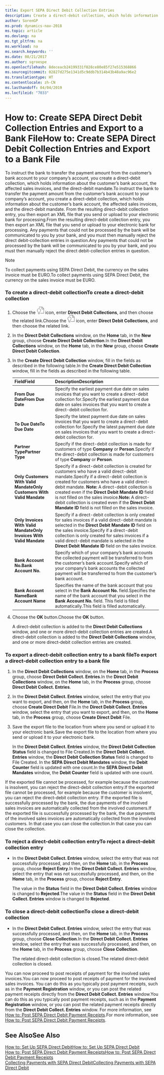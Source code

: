 ```yaml
---
title: Export SEPA Direct Debit Collection Entries
description: Create a direct-debit collection, which holds information about the customer’s bank account, the affected sales invoices, and the direct-debit mandate.
author: SorenGP
ms.prod: dynamics-nav-2018
ms.topic: article
ms.devlang: na
ms.tgt_pltfrm: na
ms.workload: na
ms.search.keywords: ''
ms.date: 08/21/2017
ms.author: sgroespe
ms.openlocfilehash: 8deceacb24199331f028ce80e85f27e515368866
ms.sourcegitcommit: 02827d275e1341d5c9ddb7b314b43b48a9ac96e2
ms.translationtype: HT
ms.contentlocale: zh-CN
ms.lasthandoff: 04/04/2019
ms.locfileid: "7033"
---
```

# <a name="how-to-create-sepa-direct-debit-collection-entries-and-export-to-a-bank-file"></a><span data-ttu-id="78b3c-103">How to: Create SEPA Direct Debit Collection Entries and Export to a Bank File</span><span class="sxs-lookup"><span data-stu-id="78b3c-103">How to: Create SEPA Direct Debit Collection Entries and Export to a Bank File</span></span>
<span data-ttu-id="78b3c-104">To instruct the bank to transfer the payment amount from the customer’s bank account to your company’s account, you create a direct-debit collection, which holds information about the customer’s bank account, the affected sales invoices, and the direct-debit mandate.</span><span class="sxs-lookup"><span data-stu-id="78b3c-104">To instruct the bank to transfer the payment amount from the customer’s bank account to your company’s account, you create a direct-debit collection, which holds information about the customer’s bank account, the affected sales invoices, and the direct-debit mandate.</span></span> <span data-ttu-id="78b3c-105">From the resulting direct-debit collection entry, you then export an XML file that you send or upload to your electronic bank for processing.</span><span class="sxs-lookup"><span data-stu-id="78b3c-105">From the resulting direct-debit collection entry, you then export an XML file that you send or upload to your electronic bank for processing.</span></span> <span data-ttu-id="78b3c-106">Any payments that could not be processed by the bank will be communicated to you by your bank, and you must then manually reject the direct debit-collection entries in question.</span><span class="sxs-lookup"><span data-stu-id="78b3c-106">Any payments that could not be processed by the bank will be communicated to you by your bank, and you must then manually reject the direct debit-collection entries in question.</span></span>  

> [!NOTE]  
>  <span data-ttu-id="78b3c-107">To collect payments using SEPA Direct Debit, the currency on the sales invoice must be EURO.</span><span class="sxs-lookup"><span data-stu-id="78b3c-107">To collect payments using SEPA Direct Debit, the currency on the sales invoice must be EURO.</span></span>  

### <a name="to-create-a-direct-debit-collection"></a><span data-ttu-id="78b3c-108">To create a direct-debit collection</span><span class="sxs-lookup"><span data-stu-id="78b3c-108">To create a direct-debit collection</span></span>  

1. <span data-ttu-id="78b3c-109">Choose the ![Search for Page or Report](media/ui-search/search_small.png "Search for Page or Report icon") icon, enter **Direct Debit Collections**, and then choose the related link.</span><span class="sxs-lookup"><span data-stu-id="78b3c-109">Choose the ![Search for Page or Report](media/ui-search/search_small.png "Search for Page or Report icon") icon, enter **Direct Debit Collections**, and then choose the related link.</span></span>  
2. <span data-ttu-id="78b3c-110">In the **Direct Debit Collections** window, on the **Home** tab, in the **New** group, choose **Create Direct Debit Collection**.</span><span class="sxs-lookup"><span data-stu-id="78b3c-110">In the **Direct Debit Collections** window, on the **Home** tab, in the **New** group, choose **Create Direct Debit Collection**.</span></span>  
3. <span data-ttu-id="78b3c-111">In the **Create Direct Debit Collection** window, fill in the fields as described in the following table.</span><span class="sxs-lookup"><span data-stu-id="78b3c-111">In the **Create Direct Debit Collection** window, fill in the fields as described in the following table.</span></span>  

    |<span data-ttu-id="78b3c-112">Field</span><span class="sxs-lookup"><span data-stu-id="78b3c-112">Field</span></span>|<span data-ttu-id="78b3c-113">Description</span><span class="sxs-lookup"><span data-stu-id="78b3c-113">Description</span></span>|  
    |---------------------------------|---------------------------------------|  
    |**<span data-ttu-id="78b3c-114">From Due Date</span><span class="sxs-lookup"><span data-stu-id="78b3c-114">From Due Date</span></span>**|<span data-ttu-id="78b3c-115">Specify the earliest payment due date on sales invoices that you want to create a direct-debit collection for.</span><span class="sxs-lookup"><span data-stu-id="78b3c-115">Specify the earliest payment due date on sales invoices that you want to create a direct-debit collection for.</span></span>|  
    |**<span data-ttu-id="78b3c-116">To Due Date</span><span class="sxs-lookup"><span data-stu-id="78b3c-116">To Due Date</span></span>**|<span data-ttu-id="78b3c-117">Specify the latest payment due date on sales invoices that you want to create a direct-debit collection for.</span><span class="sxs-lookup"><span data-stu-id="78b3c-117">Specify the latest payment due date on sales invoices that you want to create a direct-debit collection for.</span></span>|  
    |**<span data-ttu-id="78b3c-118">Partner Type</span><span class="sxs-lookup"><span data-stu-id="78b3c-118">Partner Type</span></span>**|<span data-ttu-id="78b3c-119">Specify if the direct-debit collection is made for customers of type **Company** or **Person**.</span><span class="sxs-lookup"><span data-stu-id="78b3c-119">Specify if the direct-debit collection is made for customers of type **Company** or **Person**.</span></span>|  
    |**<span data-ttu-id="78b3c-120">Only Customers With Valid Mandate</span><span class="sxs-lookup"><span data-stu-id="78b3c-120">Only Customers With Valid Mandate</span></span>**|<span data-ttu-id="78b3c-121">Specify if a direct-debit collection is created for customers who have a valid direct-debit mandate.</span><span class="sxs-lookup"><span data-stu-id="78b3c-121">Specify if a direct-debit collection is created for customers who have a valid direct-debit mandate.</span></span> <span data-ttu-id="78b3c-122">**Note:**  A direct-debit collection is created even if the **Direct Debit Mandate ID** field is not filled on the sales invoice.</span><span class="sxs-lookup"><span data-stu-id="78b3c-122">**Note:**  A direct-debit collection is created even if the **Direct Debit Mandate ID** field is not filled on the sales invoice.</span></span>|  
    |**<span data-ttu-id="78b3c-123">Only Invoices With Valid Mandate</span><span class="sxs-lookup"><span data-stu-id="78b3c-123">Only Invoices With Valid Mandate</span></span>**|<span data-ttu-id="78b3c-124">Specify if a direct-debit collection is only created for sales invoices if a valid direct-debit mandate is selected in the **Direct Debit Mandate ID** field on the sales invoice.</span><span class="sxs-lookup"><span data-stu-id="78b3c-124">Specify if a direct-debit collection is only created for sales invoices if a valid direct-debit mandate is selected in the **Direct Debit Mandate ID** field on the sales invoice.</span></span>|  
    |**<span data-ttu-id="78b3c-125">Bank Account No.</span><span class="sxs-lookup"><span data-stu-id="78b3c-125">Bank Account No.</span></span>**|<span data-ttu-id="78b3c-126">Specify which of your company’s bank accounts the collected payment will be transferred to from the customer’s bank account.</span><span class="sxs-lookup"><span data-stu-id="78b3c-126">Specify which of your company’s bank accounts the collected payment will be transferred to from the customer’s bank account.</span></span>|  
    |**<span data-ttu-id="78b3c-127">Bank Account Name</span><span class="sxs-lookup"><span data-stu-id="78b3c-127">Bank Account Name</span></span>**|<span data-ttu-id="78b3c-128">Specifies the name of the bank account that you select in the **Bank Account No.** field.</span><span class="sxs-lookup"><span data-stu-id="78b3c-128">Specifies the name of the bank account that you select in the **Bank Account No.** field.</span></span> <span data-ttu-id="78b3c-129">This field is filled automatically.</span><span class="sxs-lookup"><span data-stu-id="78b3c-129">This field is filled automatically.</span></span>|  

4. <span data-ttu-id="78b3c-130">Choose the **OK** button.</span><span class="sxs-lookup"><span data-stu-id="78b3c-130">Choose the **OK** button.</span></span>  

     <span data-ttu-id="78b3c-131">A direct-debit collection is added to the **Direct Debit Collections** window, and one or more direct-debit collection entries are created.</span><span class="sxs-lookup"><span data-stu-id="78b3c-131">A direct-debit collection is added to the **Direct Debit Collections** window, and one or more direct-debit collection entries are created.</span></span>  

### <a name="to-export-a-direct-debit-collection-entry-to-a-bank-file"></a><span data-ttu-id="78b3c-132">To export a direct-debit collection entry to a bank file</span><span class="sxs-lookup"><span data-stu-id="78b3c-132">To export a direct-debit collection entry to a bank file</span></span>  
1. <span data-ttu-id="78b3c-133">In the **Direct Debit Collections** window, on the **Home** tab, in the **Process** group, choose **Direct Debit Collect. Entries**.</span><span class="sxs-lookup"><span data-stu-id="78b3c-133">In the **Direct Debit Collections** window, on the **Home** tab, in the **Process** group, choose **Direct Debit Collect. Entries**.</span></span>  
2. <span data-ttu-id="78b3c-134">In the **Direct Debit Collect. Entries** window, select the entry that you want to export, and then, on the **Home** tab, in the **Process** group, choose **Create Direct Debit** File.</span><span class="sxs-lookup"><span data-stu-id="78b3c-134">In the **Direct Debit Collect. Entries** window, select the entry that you want to export, and then, on the **Home** tab, in the **Process** group, choose **Create Direct Debit** File.</span></span>  
3. <span data-ttu-id="78b3c-135">Save the export file to the location from where you send or upload it to your electronic bank.</span><span class="sxs-lookup"><span data-stu-id="78b3c-135">Save the export file to the location from where you send or upload it to your electronic bank.</span></span>  

     <span data-ttu-id="78b3c-136">In the **Direct Debit Collect. Entries** window, the **Direct Debit Collection Status** field is changed to File Created.</span><span class="sxs-lookup"><span data-stu-id="78b3c-136">In the **Direct Debit Collect. Entries** window, the **Direct Debit Collection Status** field is changed to File Created.</span></span> <span data-ttu-id="78b3c-137">In the **SEPA Direct Debit Mandates** window, the **Debit Counter** field is updated with one count.</span><span class="sxs-lookup"><span data-stu-id="78b3c-137">In the **SEPA Direct Debit Mandates** window, the **Debit Counter** field is updated with one count.</span></span>  

<span data-ttu-id="78b3c-138">If the exported file cannot be processed, for example because the customer is insolvent, you can reject the direct-debit collection entry.</span><span class="sxs-lookup"><span data-stu-id="78b3c-138">If the exported file cannot be processed, for example because the customer is insolvent, you can reject the direct-debit collection entry.</span></span> <span data-ttu-id="78b3c-139">If the exported file is successfully processed by the bank, the due payments of the involved sales invoices are automatically collected from the involved customers.</span><span class="sxs-lookup"><span data-stu-id="78b3c-139">If the exported file is successfully processed by the bank, the due payments of the involved sales invoices are automatically collected from the involved customers.</span></span> <span data-ttu-id="78b3c-140">In that case you can close the collection.</span><span class="sxs-lookup"><span data-stu-id="78b3c-140">In that case you can close the collection.</span></span>  

### <a name="to-reject-a-direct-debit-collection-entry"></a><span data-ttu-id="78b3c-141">To reject a direct-debit collection entry</span><span class="sxs-lookup"><span data-stu-id="78b3c-141">To reject a direct-debit collection entry</span></span>  

* <span data-ttu-id="78b3c-142">In the **Direct Debit Collect. Entries** window, select the entry that was not successfully processed, and then, on the **Home** tab, in the **Process** group, choose **Reject Entry**.</span><span class="sxs-lookup"><span data-stu-id="78b3c-142">In the **Direct Debit Collect. Entries** window, select the entry that was not successfully processed, and then, on the **Home** tab, in the **Process** group, choose **Reject Entry**.</span></span>  

     <span data-ttu-id="78b3c-143">The value in the **Status** field in the **Direct Debit Collect. Entries** window is changed to **Rejected**.</span><span class="sxs-lookup"><span data-stu-id="78b3c-143">The value in the **Status** field in the **Direct Debit Collect. Entries** window is changed to **Rejected**.</span></span>  

### <a name="to-close-a-direct-debit-collection"></a><span data-ttu-id="78b3c-144">To close a direct-debit collection</span><span class="sxs-lookup"><span data-stu-id="78b3c-144">To close a direct-debit collection</span></span>  
*  <span data-ttu-id="78b3c-145">In the **Direct Debit Collect. Entries** window, select the entry that was successfully processed, and then, on the **Home** tab, in the **Process** group, choose **Close Collection**.</span><span class="sxs-lookup"><span data-stu-id="78b3c-145">In the **Direct Debit Collect. Entries** window, select the entry that was successfully processed, and then, on the **Home** tab, in the **Process** group, choose **Close Collection**.</span></span>  

     <span data-ttu-id="78b3c-146">The related direct-debit collection is closed.</span><span class="sxs-lookup"><span data-stu-id="78b3c-146">The related direct-debit collection is closed.</span></span>  

<span data-ttu-id="78b3c-147">You can now proceed to post receipts of payment for the involved sales invoices.</span><span class="sxs-lookup"><span data-stu-id="78b3c-147">You can now proceed to post receipts of payment for the involved sales invoices.</span></span> <span data-ttu-id="78b3c-148">You can do this as you typically post payment receipts, such as in the **Payment Registration** window, or you can post the related payment receipts directly from the **Direct Debit Collect. Entries** window.</span><span class="sxs-lookup"><span data-stu-id="78b3c-148">You can do this as you typically post payment receipts, such as in the **Payment Registration** window, or you can post the related payment receipts directly from the **Direct Debit Collect. Entries** window.</span></span> <span data-ttu-id="78b3c-149">For more information, see [How to: Post SEPA Direct Debit Payment Receipts](finance-how-to-post-sepa-direct-debit-payment-receipts.md).</span><span class="sxs-lookup"><span data-stu-id="78b3c-149">For more information, see [How to: Post SEPA Direct Debit Payment Receipts](finance-how-to-post-sepa-direct-debit-payment-receipts.md).</span></span>  

## <a name="see-also"></a><span data-ttu-id="78b3c-150">See Also</span><span class="sxs-lookup"><span data-stu-id="78b3c-150">See Also</span></span>  
[<span data-ttu-id="78b3c-151">How to: Set Up SEPA Direct Debit</span><span class="sxs-lookup"><span data-stu-id="78b3c-151">How to: Set Up SEPA Direct Debit</span></span>](finance-how-to-set-up-sepa-direct-debit.md)  
[<span data-ttu-id="78b3c-152">How to: Post SEPA Direct Debit Payment Receipts</span><span class="sxs-lookup"><span data-stu-id="78b3c-152">How to: Post SEPA Direct Debit Payment Receipts</span></span>](finance-how-to-post-sepa-direct-debit-payment-receipts.md)  
[<span data-ttu-id="78b3c-153">Collecting Payments with SEPA Direct Debit</span><span class="sxs-lookup"><span data-stu-id="78b3c-153">Collecting Payments with SEPA Direct Debit</span></span>](finance-collect-payments-with-sepa-direct-debit.md)  
